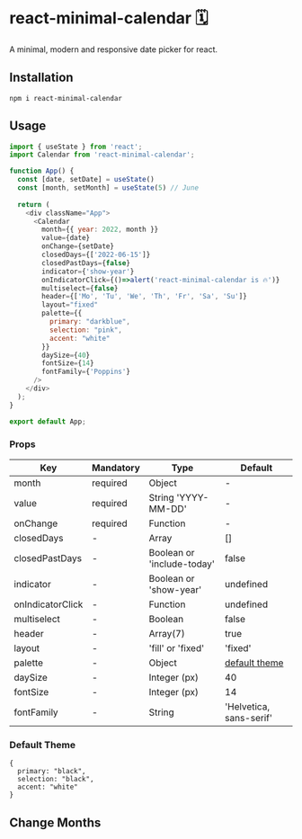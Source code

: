 # react-minimal-calendar 🗓
A minimal, modern and responsive date picker for react.

## Installation
```
npm i react-minimal-calendar
```

## Usage
```javascript
import { useState } from 'react';
import Calendar from 'react-minimal-calendar';

function App() {
  const [date, setDate] = useState()
  const [month, setMonth] = useState(5) // June
  
  return (
    <div className="App">
      <Calendar 
        month={{ year: 2022, month }}
        value={date}
        onChange={setDate}
        closedDays={['2022-06-15']}
        closedPastDays={false}
        indicator={'show-year'}
        onIndicatorClick={()=>alert('react-minimal-calendar is 🔥')}
        multiselect={false}
        header={['Mo', 'Tu', 'We', 'Th', 'Fr', 'Sa', 'Su']}
        layout="fixed"
        palette={{
          primary: "darkblue",
          selection: "pink",
          accent: "white"
        }}
        daySize={40}
        fontSize={14}
        fontFamily={'Poppins'}
      />
    </div>
  );
}

export default App;
```

### Props

| Key              | Mandatory | Type                       | Default                         |
|------------------|-----------|----------------------------|---------------------------------|
| month            | required  | Object                     | -                               |
| value            | required  | String 'YYYY-MM-DD'        | -                               |
| onChange         | required  | Function                   | -                               |
| closedDays       | -         | Array                      | []                              |
| closedPastDays   | -         | Boolean or 'include-today' | false                           |
| indicator        | -         | Boolean or 'show-year'     | undefined                       |
| onIndicatorClick | -         | Function                   | undefined                       |
| multiselect      | -         | Boolean                    | false                           |
| header           | -         | Array(7)                   | true                            |
| layout           | -         | 'fill' or 'fixed'          | 'fixed'                         |
| palette          | -         | Object                     | [default theme](#default-theme) |
| daySize          | -         | Integer (px)               | 40                              |
| fontSize         | -         | Integer (px)               | 14                              |
| fontFamily       | -         | String                     | 'Helvetica, sans-serif'         |


### Default Theme
```
{
  primary: "black",
  selection: "black",
  accent: "white"
}
```

## Change Months